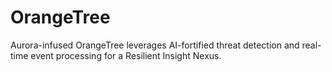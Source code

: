 # OrangeTree
Aurora-infused OrangeTree leverages AI-fortified threat detection and real-time event processing for a Resilient Insight Nexus.
